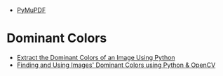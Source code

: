 - [PyMuPDF](https://pymupdf.readthedocs.io/en/latest)


# Dominant Colors

- [Extract the Dominant Colors of an Image Using Python](https://pythonintopractice.com/extract-dominant-colors-image-python/)
- [Finding and Using Images' Dominant Colors using Python & OpenCV](https://adamspannbauer.github.io/2018/03/02/app-icon-dominant-colors/)
